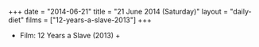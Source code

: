 +++
date = "2014-06-21"
title = "21 June 2014 (Saturday)"
layout = "daily-diet"
films = ["12-years-a-slave-2013"]
+++


* Film: 12 Years a Slave (2013) +